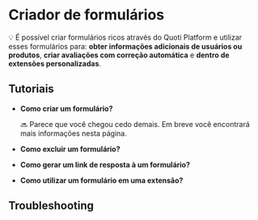 # Criador de formulários




💡 É possível criar formulários ricos através do Quoti Platform e utilizar esses formulários para: **obter informações adicionais de usuários ou produtos**, **criar avaliações com correção automática** e **dentro de extensões personalizadas**.



## Tutoriais

- **Como criar um formulário?**
    
    
    
    🔜 Parece que você chegou cedo demais. Em breve você encontrará mais informações nesta página.
    
    
    
- **Como excluir um formulário?**
- **Como gerar um link de resposta à um formulário?**
- **Como utilizar um formulário em uma extensão?**

## Troubleshooting